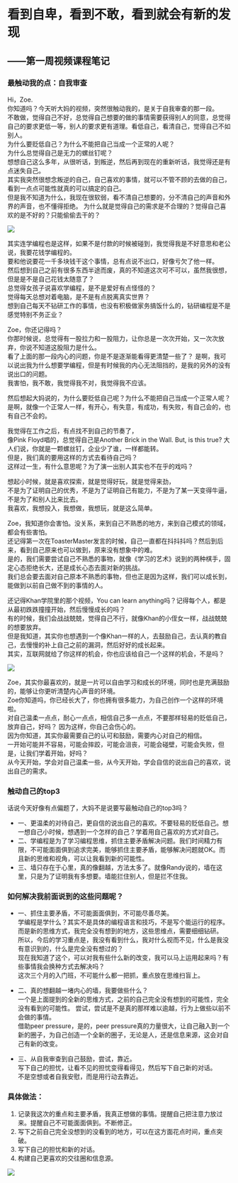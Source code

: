 # 看到自卑，看到不敢，看到就会有新的发现
## ——第一周视频课程笔记

### 最触动我的点：自我审查
Hi，Zoe.  
你知道吗？今天听大妈的视频，突然很触动我的，是关于自我审查的那一段。  
不敢做，觉得自己不好，总觉得自己想要的做的事情需要获得别人的同意，总觉得自己的要求更低一等，别人的要求更有道理。看低自己，看清自己，觉得自己不如别人。  
为什么要贬低自己？为什么不能把自己当成一个正常的人呢？  
为什么总觉得自己是无力的螺丝钉呢？  
想想自己这么多年，从很听话，到叛逆，然后再到现在的重新听话，我觉得还是有点迷失自己。  
其实我突然很想念叛逆的自己，自己喜欢的事情，就可以不管不顾的去做的自己，看到一点点可能性就真的可以搞定的自己。  
但是我不知道为什么，我现在很软弱，看不清自己想要的，分不清自己的声音和外界的声音，也不懂得拒绝。
为什么就是觉得自己的需求是不合理的？觉得自己喜欢的是不好的？只能偷偷去干的？

![](http://www.4399er.com/imgsdir/allimg/121008/10_121008170122_1.jpg)

其实连学编程也是这样，如果不是付款的时候被碰到，我觉得我是不好意思和老公说，我要花钱学编程的。  
要和他说要花一千多块钱干这个事情，总有点说不出口，好像亏欠了他一样。  
然后想到自己之前有很多东西半途而废，真的不知道这次可不可以，虽然我很想，但是是不是自己花钱太随意了？  
总觉得女孩子说喜欢学编程，是不是爱好有点怪怪的？  
觉得每天总想对着电脑，是不是有点脱离真实世界？  
想到自己每天不钻研工作的事情，也没有积极做家务搞饭什么的，钻研编程是不是感觉特别不务正业？

Zoe，你还记得吗？  
你那时候说，总觉得有一股拉力和一股阻力，让你总是一次次开始，又一次次放弃，你说不知道这股阻力是什么。    
看了上面的那一段内心的问题，你是不是逐渐能看得更清楚一些了？
是啊，我可以说出我为什么想要学编程，但是有时候我的内心无法阻挡的，是我的另外的没有说出口的问题。  
我害怕，我不敢，我觉得我不对，我觉得我不应该。

然后想起大妈说的，为什么要贬低自己呢？为什么不能把自己当成一个正常人呢？  
是啊，就像一个正常人一样，有开心，有失意，有成功，有失败，有自己会的，也有自己不会的。

我觉得在工作之后，有点找不到自己的节奏了，  
像Pink Floyd唱的，总觉得自己是Another Brick in the Wall.
But, is this true?
大人们说，你就是一颗螺丝钉，企业少了谁，一样都能转。  
但是，我们真的要用这样的方式去看待自己吗？  
这样过一生，有什么意思呢？为了演一出别人其实也不在乎的戏吗？

想起小时候，就是喜欢探索，就是觉得好玩，就是觉得来劲，  
不是为了证明自己的优秀，不是为了证明自己有能力，不是为了某一天变得牛逼，不是为了和别人比来比去。  
我喜欢，我想投入，我想做，我想玩，就是这么简单。

Zoe，我知道你会害怕。没关系，来到自己不熟悉的地方，来到自己模式的领域，都会有些害怕。  
还记得第一次在ToasterMaster发言的时候，自己一直都在抖抖抖吗？然后到后来，看到自己原来也可以做到，原来没有想象中的难。  
是的，我们需要尝试自己不熟悉的事物，就像《学习的艺术》说到的两种棋手，固定心态拒绝长大，还是成长心态去面对新的挑战。  
我们总会要去面对自己原本不熟悉的事物，但也正是因为这样，我们可以成长到，能做到以前自己做不到的事情的人。

还记得Khan学院里的那个视频，You can learn anything吗？记得每个人，都是从最初跌跌撞撞开始，然后慢慢成长的吗？  
有的时候，我们会战战兢兢，觉得自己不行，就像Khan的小侄女一样，战战兢兢的想要放弃。  
但是我知道，其实你也想遇到一个像Khan一样的人，去鼓励自己，去认真的教自己，去慢慢的补上自己之前的漏洞，然后好好的成长起来。  
其实，互联网就给了你这样的机会，你也应该给自己一个这样的机会，不是吗？

![](https://www.khanacademy.org/images/marketing/share-thumb-b.jpg)

Zoe，其实你最喜欢的，就是一片可以自由学习和成长的环境，同时也是充满鼓励的，能够让你更听清楚内心声音的环境。  
Zoe你知道吗，你已经长大了，你也拥有很多能力，为自己创作一个这样的环境啦。  
对自己温柔一点点，耐心一点点，相信自己多一点点，不要那样轻易的贬低自己，放弃自己，好吗？
因为这样，你自己会伤心的。  
因为你知道，其实你最需要自己的认可和鼓励，需要内心对自己的相信。  
一开始可能并不容易，可能会摔跤，可能会沮丧，可能会碰壁，可能会失败，但是，让我们学着开始，好吗？  
从今天开始，学会对自己温柔一些，从今天开始，学会自信的说出自己的喜欢，说出自己的需求。

### 触动自己的top3
话说今天好像有点偏题了，大妈不是说要写最触动自己的top3吗？  

-  一、更温柔的对待自己，更自信的说出自己的喜欢。不要轻易的贬低自己。想一想自己小时候，想遇到一个怎样的自己？学着用自己喜欢的方式对自己。  
- 二、学编程是为了学习编程思维，抓住主要矛盾解决问题。我们时间精力有限，不可能面面俱到追求完美，能够抓住主要矛盾，能够解决问题就OK。而且新的思维和视角，可以让我看到新的可能性。  
- 三、墙只存在于心里，真的像翻越，方法太多了。就像Randy说的，墙在这里，只是为了证明我有多想要。墙能拦住别人，但是拦不住我。

### 如何解决我前面说到的这些问题呢？  

- 一、抓住主要矛盾，不可能面面俱到，不可能尽善尽美。  
学编程是学什么？其实不是具体的编程语言和技巧，不是写个能运行的程序。
而是新的思维方式，我完全没有想到的地方，这些思维点，需要细细钻研。  
所以，今后的学习重点是，我没有看到什么，我对什么视而不见，什么是我没有意识到的，什么是完全没有想过的？  
现在我知道了这个，可以对我有些什么新的改变，我可以马上运用起来吗？有些事情我会换种方式去解决吗？  
这次三个月的入门班，不可能什么都一把抓，重点放在思维扫盲上。

- 二、真的想翻越一堵内心的墙，我要做些什么？  
一个是上面提到的全新的思维方式，之前的自己完全没有想到的可能性，完全没有看到的可能性。
尝试，尝试是不是真的那样难以逾越，行为上做些以前不会做的事情。  
借助peer pressure，是的，peer pressure真的力量很大，让自己融入到一个新的圈子，为自己创造一个全新的圈子，无论是人，还是信息来源，这会对自己有新的改变。

- 三、从自我审查到自己鼓励，尝试，靠近。  
写下自己的担忧，让看不见的担忧变得看得见，然后写下自己新的对话。    
不是空想或者自我安慰，而是用行动去靠近。

### 具体做法：
1. 记录我这次的重点和主要矛盾，我真正想做的事情。提醒自己把注意力放过来。提醒自己不可能面面俱到。不断修正。
2. 写下之前自己完全没想到的没看到的地方，可以在这方面花点时间，重点突破。
3. 写下自己的担忧和新的对话。
4. 构建自己更喜欢的交往圈和信息源。

![](https://www.khanacademy.org/images/marketing/share-thumb-a.jpg)